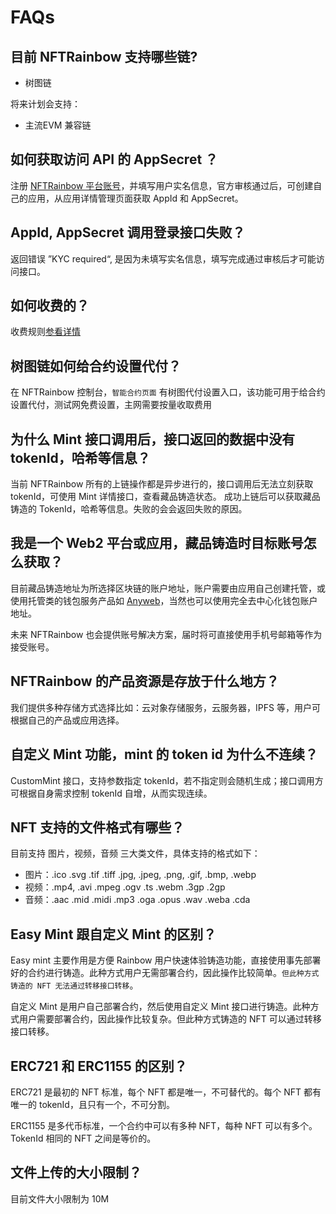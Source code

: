 # FAQs

## 目前 NFTRainbow 支持哪些链?

* 树图链

将来计划会支持：

* 主流EVM 兼容链

## 如何获取访问 API 的 AppSecret ？

注册 [NFTRainbow 平台账号](https://console.nftrainbow.xyz/)，并填写用户实名信息，官方审核通过后，可创建自己的应用，从应用详情管理页面获取 AppId 和 AppSecret。

## AppId, AppSecret 调用登录接口失败？

返回错误 ”KYC required“, 是因为未填写实名信息，填写完成通过审核后才可能访问接口。

## 如何收费的？

收费规则[参看详情](./docs/price.md)

## 树图链如何给合约设置代付？

在 NFTRainbow 控制台，`智能合约页面` 有树图代付设置入口，该功能可用于给合约设置代付，测试网免费设置，主网需要按量收取费用

## 为什么 Mint 接口调用后，接口返回的数据中没有 tokenId，哈希等信息？

当前 NFTRainbow 所有的上链操作都是异步进行的，接口调用后无法立刻获取 tokenId，可使用 Mint 详情接口，查看藏品铸造状态。
成功上链后可以获取藏品铸造的 TokenId，哈希等信息。失败的会会返回失败的原因。

## 我是一个 Web2 平台或应用，藏品铸造时目标账号怎么获取？

目前藏品铸造地址为所选择区块链的账户地址，账户需要由应用自己创建托管，或使用托管类的钱包服务产品如 [Anyweb](https://anyweb.cc/)，当然也可以使用完全去中心化钱包账户地址。

未来 NFTRainbow 也会提供账号解决方案，届时将可直接使用手机号邮箱等作为接受账号。

## NFTRainbow 的产品资源是存放于什么地方？

我们提供多种存储方式选择比如：云对象存储服务，云服务器，IPFS 等，用户可根据自己的产品或应用选择。

## 自定义 Mint 功能，mint 的 token id 为什么不连续？

CustomMint 接口，支持参数指定 tokenId，若不指定则会随机生成；接口调用方可根据自身需求控制 tokenId 自增，从而实现连续。

## NFT 支持的文件格式有哪些？

目前支持 图片，视频，音频 三大类文件，具体支持的格式如下：

* 图片：.ico .svg .tif .tiff .jpg, .jpeg, .png, .gif, .bmp, .webp
* 视频：.mp4, .avi .mpeg .ogv .ts .webm .3gp .2gp
* 音频：.aac .mid .midi .mp3 .oga .opus .wav .weba .cda

## Easy Mint 跟自定义 Mint 的区别？

Easy mint 主要作用是方便 Rainbow 用户快速体验铸造功能，直接使用事先部署好的合约进行铸造。此种方式用户无需部署合约，因此操作比较简单。`但此种方式铸造的 NFT 无法通过转移接口转移`。

自定义 Mint 是用户自己部署合约，然后使用自定义 Mint 接口进行铸造。此种方式用户需要部署合约，因此操作比较复杂。但此种方式铸造的 NFT 可以通过转移接口转移。

## ERC721 和 ERC1155 的区别？

ERC721 是最初的 NFT 标准，每个 NFT 都是唯一，不可替代的。每个 NFT 都有唯一的 tokenId，且只有一个，不可分割。

ERC1155 是多代币标准，一个合约中可以有多种 NFT，每种 NFT 可以有多个。TokenId 相同的 NFT 之间是等价的。

## 文件上传的大小限制？

目前文件大小限制为 10M